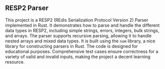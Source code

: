 ## RESP2 Parser

This project is a RESP2 (REdis Serialization Protocol Version 2) Parser implemented in Rust. 
It demonstrates how to parse and handle the different data types in RESP2, including simple strings, errors, integers, bulk strings, and arrays. 
The parser supports recursive parsing, allowing it to handle nested arrays and mixed data types. 
It is built using the `nom` library, a nice library for constructing parsers in Rust. 
The code is designed for educational purposes. 
Comprehensive test cases ensure correctness for a variety of valid and invalid inputs, making the project a decent learning resource.
